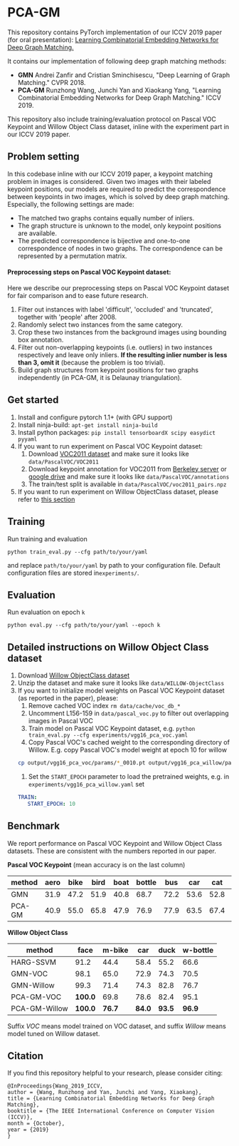 # PCA-GM

This repository contains PyTorch implementation of our ICCV 2019 paper (for oral presentation): [Learning Combinatorial Embedding Networks for Deep Graph Matching.](http://openaccess.thecvf.com/content_ICCV_2019/papers/Wang_Learning_Combinatorial_Embedding_Networks_for_Deep_Graph_Matching_ICCV_2019_paper.pdf)

It contains our implementation of following deep graph matching methods: 

* **GMN** Andrei Zanfir and Cristian Sminchisescu, "Deep Learning of Graph Matching." CVPR 2018.
* **PCA-GM** Runzhong Wang, Junchi Yan and Xiaokang Yang, "Learning Combinatorial Embedding Networks for Deep Graph Matching." ICCV 2019.

This repository also include training/evaluation protocol on Pascal VOC Keypoint and Willow Object Class dataset, inline with the experiment part in our ICCV 2019 paper.

## Problem setting
In this codebase inline with our ICCV 2019 paper, a keypoint matching problem in images is considered. 
Given two images with their labeled keypoint positions, our models are required to predict the correspondence between keypoints in two images, which is solved by deep graph matching.
Especially, the following settings are made:
* The matched two graphs contains equally number of inliers.
* The graph structure is unknown to the model, only keypoint positions are available.
* The predicted correspondence is bijective and one-to-one correspondence of nodes in two graphs. The correspondence can be represented by a permutation matrix.


#### Preprocessing steps on Pascal VOC Keypoint dataset:
Here we describe our preprocessing steps on Pascal VOC Keypoint dataset for fair comparison and to ease future research.
1. Filter out instances with label 'difficult', 'occluded' and 'truncated', together with 'people' after 2008. 
1. Randomly select two instances from the same category.
1. Crop these two instances from the background images using bounding box annotation.
1. Filter out non-overlapping keypoints (i.e. outliers) in two instances respectively and leave only inliers. **If the resulting inlier number is less than 3, omit it** (because the problem is too trivial).
1. Build graph structures from keypoint positions for two graphs independently (in PCA-GM, it is Delaunay triangulation).

## Get started

1. Install and configure pytorch 1.1+ (with GPU support)
1. Install ninja-build: ``apt-get install ninja-build``
1. Install python packages: ``pip install tensorboardX scipy easydict pyyaml``
1. If you want to run experiment on Pascal VOC Keypoint dataset:
    1. Download [VOC2011 dataset](http://host.robots.ox.ac.uk/pascal/VOC/voc2011/index.html) and make sure it looks like ``data/PascalVOC/VOC2011``
    1. Download keypoint annotation for VOC2011 from [Berkeley server](https://www2.eecs.berkeley.edu/Research/Projects/CS/vision/shape/poselets/voc2011_keypoints_Feb2012.tgz) or [google drive](https://drive.google.com/open?id=1D5o8rmnY1-DaDrgAXSygnflX5c-JyUWR) and make sure it looks like ``data/PascalVOC/annotations``
    1. The train/test split is available in ``data/PascalVOC/voc2011_pairs.npz``
1. If you want to run experiment on Willow ObjectClass dataset, please refer to [this section](#detailed-instructions-on-willow-object-class-dataset)

## Training

Run training and evaluation

``python train_eval.py --cfg path/to/your/yaml`` 

and replace ``path/to/your/yaml`` by path to your configuration file. Default configuration files are stored in``experiments/``.

## Evaluation

Run evaluation on epoch ``k``

``python eval.py --cfg path/to/your/yaml --epoch k`` 

## Detailed instructions on Willow Object Class dataset

1. Download [Willow ObjectClass dataset](http://www.di.ens.fr/willow/research/graphlearning/WILLOW-ObjectClass_dataset.zip)
1. Unzip the dataset and make sure it looks like ``data/WILLOW-ObjectClass``
1. If you want to initialize model weights on Pascal VOC Keypoint dataset (as reported in the paper), please:
    1. Remove cached VOC index ``rm data/cache/voc_db_*``
    1. Uncomment L156-159 in ``data/pascal_voc.py`` to filter out overlapping images in Pascal VOC
    1. Train model on Pascal VOC Keypoint dataset, e.g. ``python train_eval.py --cfg experiments/vgg16_pca_voc.yaml``
    1. Copy Pascal VOC's cached weight to the corresponding directory of Willow. E.g. copy Pascal VOC's model weight at epoch 10 for willow
    ```bash
    cp output/vgg16_pca_voc/params/*_0010.pt output/vgg16_pca_willow/params/
    ```
    1. Set the ``START_EPOCH`` parameter to load the pretrained weights, e.g. in ``experiments/vgg16_pca_willow.yaml`` set
    ```yaml
    TRAIN:
       START_EPOCH: 10
    ```


## Benchmark

We report performance on Pascal VOC Keypoint and Willow Object Class datasets. These are consistent with the numbers reported in our paper.

**Pascal VOC Keypoint** (mean accuracy is on the last column)

| method | aero | bike | bird | boat | bottle | bus  | car  | cat  | chair | cow  | table | dog  | horse | mbike | person | plant | sheep | sofa | train | tv   | mean     |
| ------ | ---- | ---- | ---- | ---- | ------ | ---- | ---- | ---- | ----- | ---- | ----- | ---- | ----- | ----- | ------ | ----- | ----- | ---- | ----- | ---- | -------- |
| GMN    | 31.9 | 47.2 | 51.9 | 40.8 | 68.7   | 72.2 | 53.6 | 52.8 | 34.6  | 48.6 | 72.3  | 47.7 | 54.8  | 51.0  | 38.6   | 75.1  | 49.5  | 45.0 | 83.0  | 86.3 | 55.3     |
| PCA-GM | 40.9 | 55.0 | 65.8 | 47.9 | 76.9   | 77.9 | 63.5 | 67.4 | 33.7  | 65.5 | 63.6  | 61.3 | 68.9  | 62.8  | 44.9   | 77.5  | 67.4  | 57.5 | 86.7  | 90.9 | **63.8** |

**Willow Object Class**

| method        | face      | m-bike   | car      | duck     | w-bottle |
| ------------- | --------- | -------- | -------- | -------- | -------- |
| HARG-SSVM     | 91.2      | 44.4     | 58.4     | 55.2     | 66.6     |
| GMN-VOC       | 98.1      | 65.0     | 72.9     | 74.3     | 70.5     |
| GMN-Willow    | 99.3      | 71.4     | 74.3     | 82.8     | 76.7     |
| PCA-GM-VOC    | **100.0** | 69.8     | 78.6     | 82.4     | 95.1     |
| PCA-GM-Willow | **100.0** | **76.7** | **84.0** | **93.5** | **96.9** |

Suffix *VOC* means model trained on VOC dataset, and suffix *Willow* means model tuned on Willow dataset.

## Citation

If you find this repository helpful to your research, please consider citing:
```text
@InProceedings{Wang_2019_ICCV,
author = {Wang, Runzhong and Yan, Junchi and Yang, Xiaokang},
title = {Learning Combinatorial Embedding Networks for Deep Graph Matching},
booktitle = {The IEEE International Conference on Computer Vision (ICCV)},
month = {October},
year = {2019}
}
```